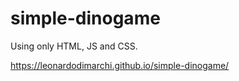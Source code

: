 # simple-dinogame

Using only HTML, JS and CSS.

https://leonardodimarchi.github.io/simple-dinogame/
